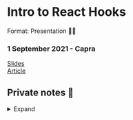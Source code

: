 # Intro to React Hooks
Format: Presentation 👨‍🏫

### 1 September 2021 - Capra
[Slides](https://docs.google.com/presentation/d/1WH8K-EbINJ01FaVO7nZp_KJhhCgdoJaFNvVRiKLuO3M/edit?usp=sharing)  
[Article](https://dev.to/gautemeekolsen/explain-react-hooks-like-i-m-1nkp)

## Private notes 🤫
<details>
  <summary>Expand</summary>
function:
```jsx
function App(props){
  return <h1>Hei {props.name}</h1>
}
```

useState:
```jsx
function App(props){
  const [count, setCount] = useState(0)
  return (
    <>
      <p>{props.name} clicked {count} times!</p>
      <button onClick={() => setCount(count + 1)}>Click me</button>
    </>
  )
}
```

useState object:
```jsx
function App(props){
  const [obj, setObj] = useState({ count: 0, name: 'xyz'})
  return (
    <>
      <p>{obj.name} clicked {obj.count} times!</p>
      <button onClick={() => setObj({...obj, count: obj.count + 1})}>Click me</button>
    </>
  )
}
```

useReducer:
```jsx
function App(props) {
  const [count, bump] = useReducer((prevValue) => prevValue + 1, 0)
  return (
    <>
      <p>{props.name} clicked {count} times!</p>
      <button onClick={bump}>+1</button>
    </>
  )
}
```
```jsx
function App(props) {
  const reduce = (prevState, action) => {
    if(action === 'double'){
      return prevState * 2
    }
    if(action === 'increment'){
      return prevState + 1
    }
  }

  const [count, dispatch] = useReducer(reduce, 0)
  return (
    <>
      <p>{props.name} clicked {count} times!</p>
      <button onClick={() => dispatch('double')}>*2</button>
      <button onClick={() => dispatch('increment')}>+1</button>
    </>
  )
}
```

useEffect:
```jsx
  useEffect(() => {
    console.log('Component ready')
    return () => console.log('Component leaves');
  }, [])

  useEffect(() => {
    console.log('U counting!?')
  }, [count])
```

useMemo:
```jsx
function App(props) {
  const [count, setCount] = useState(0)
  const [name, setName] = useState('')

  const double = useMemo(() => {
    return count * 2
  }, [count])

  return (
    <>
      <p>{props.name} clicked {count} times! Double is {double}</p>
      <button onClick={() => setCount(count + 1)}>Click me</button>
      <br />
      <input type="text" onInput={e => setName(e.target.value)} /> - {name}
    </>
  )
}
```

context:
```jsx
const countContext = createContext();

function App() {
  const [count, setCount] = useState(0)

  const increment = () => setCount(count + 1)

  return (
    <countContext.Provider value={{count, increment}}>
      <Show/>
      <Inc/>
    </countContext.Provider>
  )
}

function Show(){
  const { count } = useContext(countContext)
  return <p>Count is {count}</p>
}

function Inc(){
  const { increment } = useContext(countContext)
  return <button onClick={increment}>+1</button>
}
```

ref:
```jsx
function App() {
  const inputEl = useRef();

  const copy = () => {
    inputEl.current.select();
    document.execCommand("copy");
  }

  return (
    <>
      <input type="text" ref={inputEl} />
      <button onClick={copy}>Copy</button>
    </>
  )
}
```

custom hooks:
```jsx
function App() {
  const { double, increment } = useCount();

  return (
    <>
      <p>double: {double}</p>
      <button onClick={increment}>+1</button>
    </>
  )
}

const useCount = () => {
  const [count, setCount] = useState(0)
  const double = count * 2
  const increment = () => setCount(count+1)
  return { double, increment}
}
```
</details>